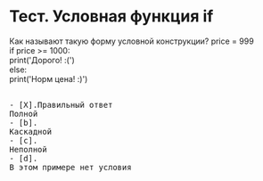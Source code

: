 # Тест. Условная функция if
Как называют такую форму условной конструкции?
price = 999<br>
if price >= 1000:<br>
  print('Дорого! :(')<br>
else:<br>
  print('Норм цена! :)')<br>
 <pre> 
- [X].Правильный ответ
Полной
- [b].
Каскадной
- [c].
Неполной
- [d].
В этом примере нет условия
 </pre>
